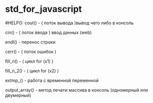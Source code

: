 # std_for_javascript

#HELP():
cout() - ( поток вывода )вывод чего либо в консоль 

cin() - ( поток ввода ) ввод данных (web)

endl() - перенос строки

cerr() - ( поток ошибок )

fill_n() - ( цикл for (x1) ) 

fill_n_2() - ( цикл for (x2) )

extmp_() - работа с временной переменной 

output_array() - метод печати массива в консоль (одномерный или двумерный) 
